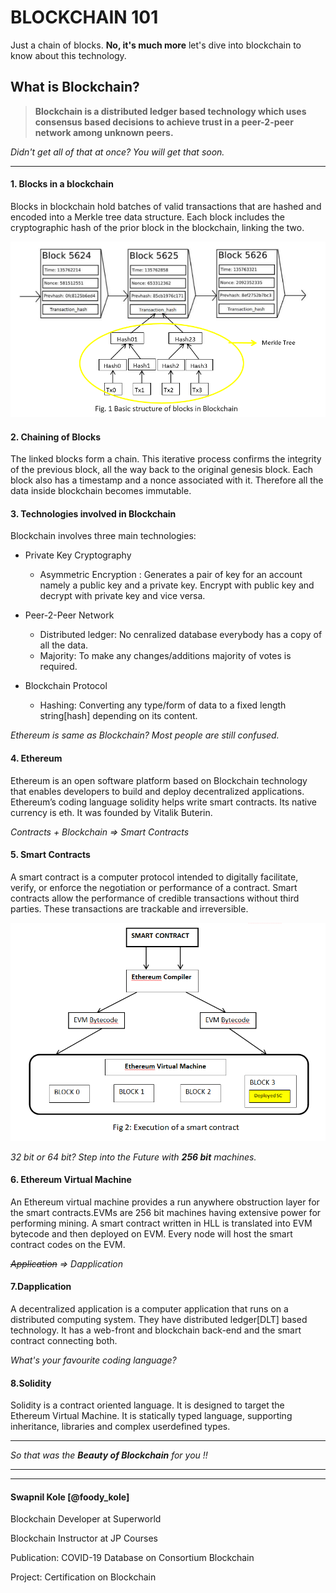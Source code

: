 # BLOCKCHAIN 101


Just a chain of blocks. **No, it's much more** let's dive into blockchain to know about this technology.

## What is Blockchain?

>**Blockchain is a distributed ledger based technology which uses consensus based decisions to achieve trust in a peer-2-peer network among unknown peers.** 

*Didn't get all of that at once? You will get that soon.*

---

#### 1. Blocks in a blockchain
Blocks in blockchain hold batches of valid transactions that are hashed and encoded into a Merkle tree data structure. Each block includes the cryptographic hash of the prior block in the blockchain, linking the two. 

![Structure of blocks](capture1.png)
#### 2. Chaining of Blocks
The linked blocks form a chain. This iterative process confirms the integrity of the previous block, all the way back to the original genesis block. Each block also has a timestamp and a nonce associated with it. Therefore all the data inside blockchain becomes immutable.

#### 3. Technologies involved in Blockchain
Blockchain involves three main technologies:

* Private Key Cryptography
	* Asymmetric Encryption : Generates a pair of key for an account namely a public key and a private key. Encrypt with public key and decrypt with private key and vice versa.

* Peer-2-Peer Network
	* Distributed ledger: No cenralized database everybody has a copy of all the data.
	* Majority: To make any changes/additions majority of votes is required.
* Blockchain Protocol
	* Hashing: Converting any type/form of data to a fixed length string[hash] depending on its content.


*Ethereum is same as Blockchain? Most people are still confused.* 

#### 4. Ethereum
Ethereum is an open software platform based on Blockchain technology that enables developers to build and deploy decentralized applications. Ethereum’s coding language solidity helps write smart contracts. Its native currency is eth. It was founded by Vitalik Buterin. 

*Contracts + Blockchain => Smart Contracts*

#### 5. Smart Contracts
A smart contract is a computer protocol intended to digitally facilitate, verify, or enforce the negotiation or performance of a contract. Smart contracts allow the performance of credible transactions without third parties. These transactions are trackable and irreversible.

![Smart Contract Execution](capture3.png)

*32 bit or 64 bit? Step into the Future with __256 bit__ machines.*

#### 6. Ethereum Virtual Machine
An Ethereum virtual machine provides a run anywhere obstruction layer for the smart contracts.EVMs are 256 bit machines having extensive power for performing mining. A smart contract written in HLL is translated into EVM bytecode and then deployed on EVM. Every node will host the smart contract codes on the EVM.

*~~Application~~ => Dapplication*

#### 7.Dapplication
A decentralized application is a computer application that runs on a distributed computing system. They have distributed ledger[DLT] based technology. It has a web-front and blockchain back-end and the smart contract connecting both. 

*What's your favourite coding language?*

#### 8.Solidity
Solidity is a contract oriented language. It is designed to target the Ethereum Virtual Machine. It is statically typed language, supporting inheritance, libraries and complex userdefined types. 

---

*So that was the __Beauty of Blockchain__ for you !!*

---
___

#### Swapnil Kole  [@foody_kole] 

Blockchain Developer at Superworld

Blockchain Instructor at JP Courses

Publication: COVID-19 Database on Consortium Blockchain

Project: Certification on Blockchain
